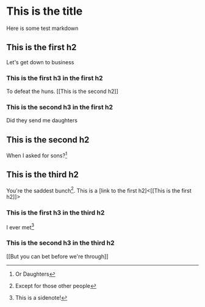 # This is the title
Here is some test markdown

## This is the first h2
Let's get down to business
### This is the first h3 in the first h2
To defeat the huns. [[This is the second h2]]
### This is the second h3 in the first h2
Did they send me daughters
## This is the second h2
When I asked for sons?[^1]
## This is the third h2
You're the saddest bunch[^2]. This is a [link to the first h2]<[[This is the first h2]]>
### This is the first h3 in the third h2
I ever met[^3]
### This is the second h3 in the third h2
[[But you can bet before we're through]]

[^1]:Or Daughters
[^2]:Except for those other people
[^3]:<sidenote>This is a sidenote!

